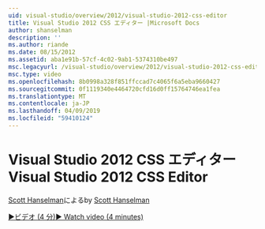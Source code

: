 ```yaml
---
uid: visual-studio/overview/2012/visual-studio-2012-css-editor
title: Visual Studio 2012 CSS エディター |Microsoft Docs
author: shanselman
description: ''
ms.author: riande
ms.date: 08/15/2012
ms.assetid: aba1e91b-57cf-4c02-9ab1-5374310be497
msc.legacyurl: /visual-studio/overview/2012/visual-studio-2012-css-editor
msc.type: video
ms.openlocfilehash: 8b0998a328f851ffccad7c4065f6a5eba9660427
ms.sourcegitcommit: 0f1119340e4464720cfd16d0ff15764746ea1fea
ms.translationtype: MT
ms.contentlocale: ja-JP
ms.lasthandoff: 04/09/2019
ms.locfileid: "59410124"
---
```

# <a name="visual-studio-2012-css-editor"></a><span data-ttu-id="b59e3-102">Visual Studio 2012 CSS エディター</span><span class="sxs-lookup"><span data-stu-id="b59e3-102">Visual Studio 2012 CSS Editor</span></span>

<span data-ttu-id="b59e3-103">[Scott Hanselman](https://github.com/shanselman)による</span><span class="sxs-lookup"><span data-stu-id="b59e3-103">by [Scott Hanselman](https://github.com/shanselman)</span></span>

[<span data-ttu-id="b59e3-104">&#9654;ビデオ (4 分)</span><span class="sxs-lookup"><span data-stu-id="b59e3-104">&#9654; Watch video (4 minutes)</span></span>](https://channel9.msdn.com/Blogs/ASP-NET-Site-Videos/visual-studio-2012-css-editor)
